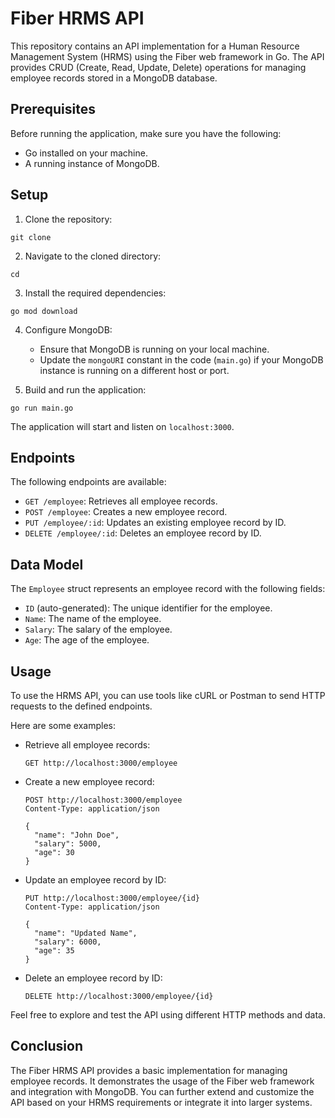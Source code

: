 # Fiber HRMS API

This repository contains an API implementation for a Human Resource Management System (HRMS) using the Fiber web framework in Go. The API provides CRUD (Create, Read, Update, Delete) operations for managing employee records stored in a MongoDB database.

## Prerequisites

Before running the application, make sure you have the following:

- Go installed on your machine.
- A running instance of MongoDB.

## Setup

1. Clone the repository:

```
git clone
```

2. Navigate to the cloned directory:

```
cd
```

3. Install the required dependencies:

```
go mod download
```

4. Configure MongoDB:

   - Ensure that MongoDB is running on your local machine.
   - Update the `mongoURI` constant in the code (`main.go`) if your MongoDB instance is running on a different host or port.

5. Build and run the application:

```
go run main.go
```

The application will start and listen on `localhost:3000`.

## Endpoints

The following endpoints are available:

- `GET /employee`: Retrieves all employee records.
- `POST /employee`: Creates a new employee record.
- `PUT /employee/:id`: Updates an existing employee record by ID.
- `DELETE /employee/:id`: Deletes an employee record by ID.

## Data Model

The `Employee` struct represents an employee record with the following fields:

- `ID` (auto-generated): The unique identifier for the employee.
- `Name`: The name of the employee.
- `Salary`: The salary of the employee.
- `Age`: The age of the employee.

## Usage

To use the HRMS API, you can use tools like cURL or Postman to send HTTP requests to the defined endpoints.

Here are some examples:

- Retrieve all employee records:
  ```
  GET http://localhost:3000/employee
  ```

- Create a new employee record:
  ```
  POST http://localhost:3000/employee
  Content-Type: application/json

  {
    "name": "John Doe",
    "salary": 5000,
    "age": 30
  }
  ```

- Update an employee record by ID:
  ```
  PUT http://localhost:3000/employee/{id}
  Content-Type: application/json

  {
    "name": "Updated Name",
    "salary": 6000,
    "age": 35
  }
  ```

- Delete an employee record by ID:
  ```
  DELETE http://localhost:3000/employee/{id}
  ```

Feel free to explore and test the API using different HTTP methods and data.

## Conclusion

The Fiber HRMS API provides a basic implementation for managing employee records. It demonstrates the usage of the Fiber web framework and integration with MongoDB. You can further extend and customize the API based on your HRMS requirements or integrate it into larger systems.
